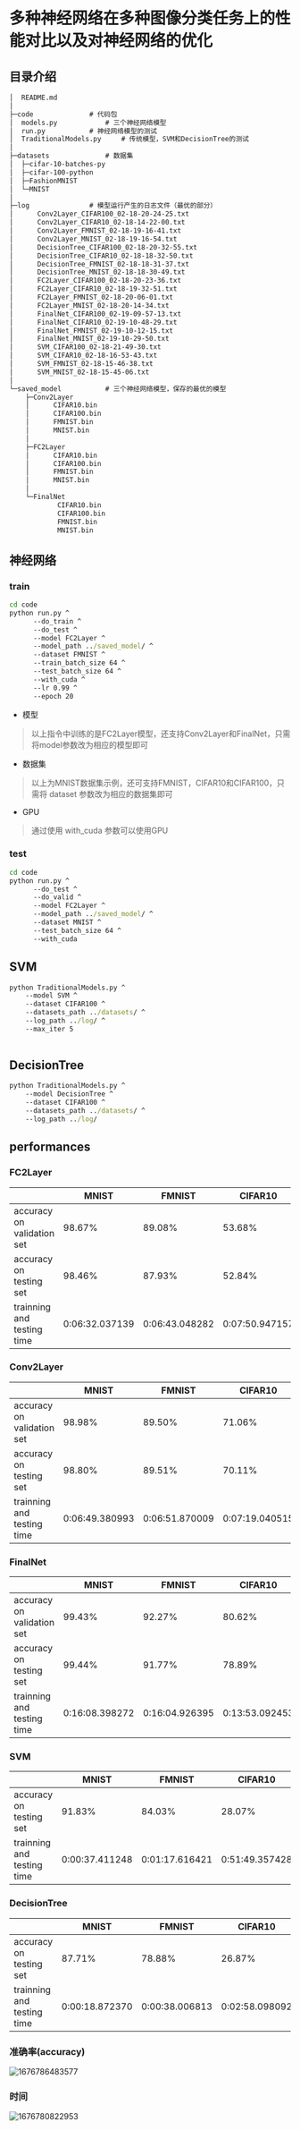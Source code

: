 # 多种神经网络在多种图像分类任务上的性能对比以及对神经网络的优化

## 目录介绍

```txt
│  README.md
│
├─code				# 代码包
│  models.py 	 	 	# 三个神经网络模型
│  run.py		 	# 神经网络模型的测试
│  TraditionalModels.py 	# 传统模型，SVM和DecisionTree的测试
│
├─datasets  			# 数据集
│  ├─cifar-10-batches-py
│  ├─cifar-100-python
│  ├─FashionMNIST
│  └─MNIST
│
├─log 				# 模型运行产生的日志文件（最优的部分）
│      Conv2Layer_CIFAR100_02-18-20-24-25.txt
│      Conv2Layer_CIFAR10_02-18-14-22-00.txt
│      Conv2Layer_FMNIST_02-18-19-16-41.txt
│      Conv2Layer_MNIST_02-18-19-16-54.txt
│      DecisionTree_CIFAR100_02-18-20-32-55.txt
│      DecisionTree_CIFAR10_02-18-18-32-50.txt
│      DecisionTree_FMNIST_02-18-18-31-37.txt
│      DecisionTree_MNIST_02-18-18-30-49.txt
│      FC2Layer_CIFAR100_02-18-20-23-36.txt
│      FC2Layer_CIFAR10_02-18-19-32-51.txt
│      FC2Layer_FMNIST_02-18-20-06-01.txt
│      FC2Layer_MNIST_02-18-20-14-34.txt
│      FinalNet_CIFAR100_02-19-09-57-13.txt
│      FinalNet_CIFAR10_02-19-10-48-29.txt
│      FinalNet_FMNIST_02-19-10-12-15.txt
│      FinalNet_MNIST_02-19-10-29-50.txt
│      SVM_CIFAR100_02-18-21-49-30.txt
│      SVM_CIFAR10_02-18-16-53-43.txt
│      SVM_FMNIST_02-18-15-46-38.txt
│      SVM_MNIST_02-18-15-45-06.txt
│
└─saved_model			# 三个神经网络模型，保存的最优的模型
    ├─Conv2Layer
    │      CIFAR10.bin
    │      CIFAR100.bin
    │      FMNIST.bin
    │      MNIST.bin
    │
    ├─FC2Layer
    │      CIFAR10.bin
    │      CIFAR100.bin
    │      FMNIST.bin
    │      MNIST.bin
    │
    └─FinalNet
            CIFAR10.bin
            CIFAR100.bin
            FMNIST.bin
            MNIST.bin
```

## 神经网络

### train

```cmd
cd code
python run.py ^
      --do_train ^
      --do_test ^
      --model FC2Layer ^
      --model_path ../saved_model/ ^
      --dataset FMNIST ^
      --train_batch_size 64 ^
      --test_batch_size 64 ^
      --with_cuda ^
      --lr 0.99 ^
      --epoch 20
```

- 模型

> 以上指令中训练的是FC2Layer模型，还支持Conv2Layer和FinalNet，只需将model参数改为相应的模型即可

- 数据集

> 以上为MNIST数据集示例，还可支持FMNIST，CIFAR10和CIFAR100，只需将
> dataset 参数改为相应的数据集即可

- GPU

> 通过使用 with_cuda 参数可以使用GPU

### test

```cmd
cd code
python run.py ^
      --do_test ^
      --do_valid ^
      --model FC2Layer ^
      --model_path ../saved_model/ ^
      --dataset MNIST ^
      --test_batch_size 64 ^
      --with_cuda
```

## SVM

```cmd
python TraditionalModels.py ^
    --model SVM ^
    --dataset CIFAR100 ^
    --datasets_path ../datasets/ ^
    --log_path ../log/ ^
    --max_iter 5
  
```

## DecisionTree

```cmd
python TraditionalModels.py ^
    --model DecisionTree ^
    --dataset CIFAR100 ^
    --datasets_path ../datasets/ ^
    --log_path ../log/

```

## performances
### FC2Layer

|                            | MNIST          | FMNIST         | CIFAR10        | CIFAR100       |
| -------------------------- | -------------- | -------------- | -------------- | -------------- |
| accuracy on validation set | 98.67%         | 89.08%         | 53.68%         | 11.02%         |
| accuracy on testing set    | 98.46%         | 87.93%         | 52.84%         | 10.95%         |
| trainning and testing time | 0:06:32.037139 | 0:06:43.048282 | 0:07:50.947157 | 0:07:58.464643 |

### Conv2Layer

|                            | MNIST          | FMNIST         | CIFAR10        | CIFAR100       |
| -------------------------- | -------------- | -------------- | -------------- | -------------- |
| accuracy on validation set | 98.98%         | 89.50%         | 71.06%         | 37.44%         |
| accuracy on testing set    | 98.80%         | 89.51%         | 70.11%         | 38.00%         |
| trainning and testing time | 0:06:49.380993 | 0:06:51.870009 | 0:07:19.040515 | 0:07:32.302949 |

### FinalNet

|                            | MNIST          | FMNIST         | CIFAR10        | CIFAR100       |
| -------------------------- | -------------- | -------------- | -------------- | -------------- |
| accuracy on validation set | 99.43%         | 92.27%         | 80.62%         | 46.02%         |
| accuracy on testing set    | 99.44%         | 91.77%         | 78.89%         | 45.99%         |
| trainning and testing time | 0:16:08.398272 | 0:16:04.926395 | 0:13:53.092453 | 0:13:56.121392 |

### SVM

|                            | MNIST          | FMNIST         | CIFAR10        | CIFAR100       |
| -------------------------- | -------------- | -------------- | -------------- | -------------- |
| accuracy on testing set    | 91.83%         | 84.03%         | 28.07%         | 3.83%          |
| trainning and testing time | 0:00:37.411248 | 0:01:17.616421 | 0:51:49.357428 | 0:58:55.113844 |

### DecisionTree

|                            | MNIST          | FMNIST         | CIFAR10        | CIFAR100       |
| -------------------------- | -------------- | -------------- | -------------- | -------------- |
| accuracy on testing set    | 87.71%         | 78.88%         | 26.87%         | 8.46%          |
| trainning and testing time | 0:00:18.872370 | 0:00:38.006813 | 0:02:58.098092 | 0:08:40.131943 |

### 准确率(accuracy)

![1676786483577](image/1676786483577.png)

### 时间

![1676780822953](image/1676780822953.png)